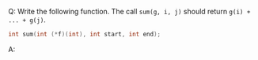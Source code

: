 Q: Write the following function. The call `sum(g, i, j)` should return
`g(i) + ... + g(j)`.

```c
int sum(int (*f)(int), int start, int end);
```

A:
